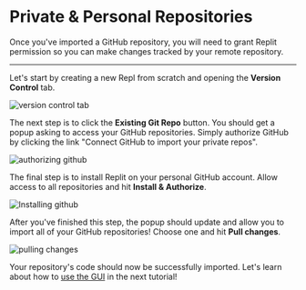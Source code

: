 # Private & Personal Repositories

Once you've imported a GitHub repository, you will need to grant Replit permission so you can make changes tracked by your remote repository.

<div style="position: relative;paddingBottom: 56.25%;height: 0">
  <iframe src="https://www.loom.com/embed/f3908dfd60274dba90b1b1c0c20450e2" frameborder="0" webkitallowfullscreen mozallowfullscreen allowfullscreen style="position: absolute;top: 0;left: 0;width: 100%;height: 100%"></iframe>
</div>

---

Let's start by creating a new Repl from scratch and opening the **Version Control** tab.

![version control tab](https://replit-docs-images.util.repl.co/gh/images/version-control-pane.png)

The next step is to click the **Existing Git Repo** button. You should get a popup asking to access your GitHub repositories. Simply authorize GitHub by clicking the link "Connect GitHub to import your private repos".

![authorizing github](https://replit-docs-images.util.repl.co/gh/images/authing-github.png)

The final step is to install Replit on your personal GitHub account. Allow access to all repositories and hit **Install & Authorize**.

![Installing github](https://replit-docs-images.util.repl.co/gh/images/install-replit-on-github.png)

After you've finished this step, the popup should update and allow you to import all of your GitHub repositories! Choose one and hit **Pull changes**.

![pulling changes](https://replit-docs-images.util.repl.co/gh/images/pull-changes.png)

Your repository's code should now be successfully imported. Let's learn about how to [use the GUI](use-gui) in the next tutorial!
